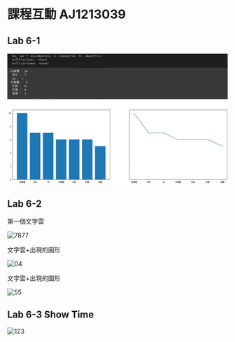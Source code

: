 # 課程互動  AJ1213039

## Lab 6-1
![555](https://github.com/Allson-TA/-H1340010-/blob/main/Photo/0000.png)

## Lab 6-2
第一個文字雲

![7877](https://user-images.githubusercontent.com/89304181/204117289-88c91508-59c3-473c-8a2c-72861fad9e5f.png)

文字雲+出現的圖形

![04](https://user-images.githubusercontent.com/89304181/204117291-2a0450d4-2bf9-4d4b-a09c-7ce8355b4232.png)

文字雲+出現的圖形

![55](https://user-images.githubusercontent.com/89304181/204117296-317da0ca-5d72-41ee-9bb6-2b6378836c3d.png)

## Lab 6-3 Show Time

![123](https://user-images.githubusercontent.com/89304181/204124757-e7a2091e-0e61-4dcc-81eb-7e0bbdbd42ca.png)

